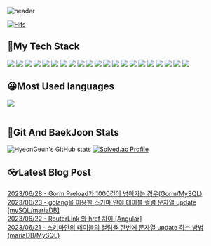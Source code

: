 
![header](https://capsule-render.vercel.app/api?type=waving&color=gradient&height=300%&section=header&text=hyeonGeun%20Gwak&fontSize=80&animation=twinkling)

[![Hits](https://hits.seeyoufarm.com/api/count/incr/badge.svg?url=https%3A%2F%2Fgithub.com%2Frgr3287%2Fhit-counter&count_bg=%233D71C8&title_bg=%23555555&icon=sourcegraph.svg&icon_color=%23E7E7E7&title=count&edge_flat=false)](https://hits.seeyoufarm.com)

<h2>💪My Tech Stack</h2>
<img src="https://img.shields.io/badge/html5-F05138?style=flat-square&logo=HTML5&logoColor=white"/> <img src="https://img.shields.io/badge/git-151515?style=flat-square&logo=git&logoColor=white"/> <img src="https://img.shields.io/badge/Golang-0040FF?style=flat-square&logo=go&logoColor=white"/> <img src="https://img.shields.io/badge/TypeScript-5882FA?style=flat-square&logo=TypeScript&logoColor=white"/> <img src="https://img.shields.io/badge/AngularJS-FF0000?style=flat-square&logo=AngularJS&logoColor=white"/> <img src="https://img.shields.io/badge/Npm-F78181?style=flat-square&logo=npm&logoColor=white"/>
<img src="https://img.shields.io/badge/Docker-2E64FE?style=flat-square&logo=docker&logoColor=white"/> <img src="https://img.shields.io/badge/CSS3-FE2EF7?style=flat-square&logo=css3&logoColor=white"/> <img src="https://img.shields.io/badge/Postman-FF8000?style=flat-square&logo=Postman&logoColor=white"/> <img src="https://img.shields.io/badge/MariaDB-04B4AE?style=flat-square&logo=MariaDB&logoColor=white"/> <img src="https://img.shields.io/badge/JavaScript-FFFF00?style=flat-square&logo=JavaScript&logoColor=white"/>  
<img src="https://img.shields.io/badge/Github-585858?style=flat-square&logo=Github&logoColor=white"/> <img src="https://img.shields.io/badge/Oracle-FF0040?style=flat-square&logo=Sass&logoColor=white"/> <img src="https://img.shields.io/badge/Sass-FF00FF?style=flat-square&logo=Oracle&logoColor=white"/> <img src="https://img.shields.io/badge/Rxjs-F781F3?style=flat-square&logo=Rxjs&logoColor=white"/> <img src="https://img.shields.io/badge/Node.js-01DF3A?style=flat-square&logo=Node.js&logoColor=white"/> <img src="https://img.shields.io/badge/NGINX-0B614B?style=flat-square&logo=NGINX&logoColor=white"/> <img src="https://img.shields.io/badge/Intellij-1C1C1C?style=flat-square&logo=intellijidea&logoColor=white"/> <img src="https://img.shields.io/badge/Slack-6A0888?style=flat-square&logo=slack&logoColor=white"/> <img src="https://img.shields.io/badge/VScode-0040FF?style=flat-square&logo=visualstudiocode&logoColor=white"/> <img src="https://img.shields.io/badge/MacOS-000000?style=flat-square&logo=macos&logoColor=white"/>

<h2>😀Most Used languages</h2>

<img src="https://github-readme-stats.vercel.app/api/top-langs/?username=rgr3287&layout=compact"><br><br>

<h2>🌵Git And BaekJoon Stats</h2>

![HyeonGeun's GitHub stats](https://github-readme-stats.vercel.app/api?username=rgr3287&show_icons=true&theme=radical)
[![Solved.ac Profile](http://mazassumnida.wtf/api/v2/generate_badge?boj=rgr3287)](https://solved.ac/rgr3287/)

## 👓Latest Blog Post

[2023/06/28 - Gorm Preload가 1000건이 넘어가는 경우(Gorm/MySQL)](https://rgr3287.tistory.com/5) <br/>
[2023/06/23 - golang을 이용한 스키마 안에 테이블 컬럼 문자열 update [mySQL/mariaDB]](https://rgr3287.tistory.com/4) <br/>
[2023/06/22 - RouterLink 와 href 차이 [Angular]](https://rgr3287.tistory.com/3) <br/>
[2023/06/21 - 스키마안의 테이블의 컬럼들 한번에 문자열 update 하는 방법 (mariaDB/MySQL)](https://rgr3287.tistory.com/2) <br/>
